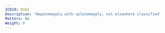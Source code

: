 ```yaml
---
ICD10: R162
Description: "Hepatomegaly with splenomegaly, not elsewhere classified"
Matters: No
Weight: 0
---
```

